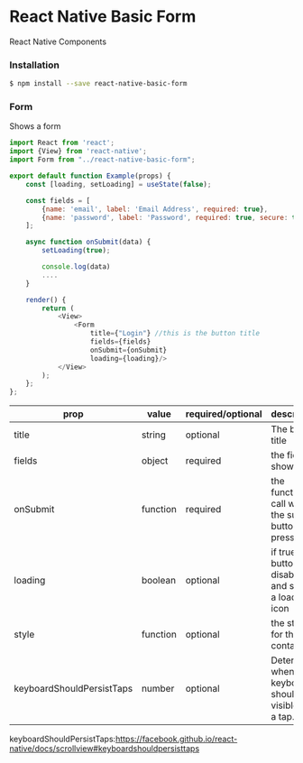 # React Native Basic Form
React Native Components

### Installation

```bash
$ npm install --save react-native-basic-form
```

### Form
Shows a form

```javascript
import React from 'react';
import {View} from 'react-native';
import Form from "../react-native-basic-form";

export default function Example(props) {
    const [loading, setLoading] = useState(false);

    const fields = [
        {name: 'email', label: 'Email Address', required: true},
        {name: 'password', label: 'Password', required: true, secure: true}
    ];

    async function onSubmit(data) {
        setLoading(true);

        console.log(data)
        ....
    }

    render() {
        return (
            <View>
                <Form
                    title={"Login"} //this is the button title
                    fields={fields}
                    onSubmit={onSubmit}
                    loading={loading}/>
            </View>
        );
    };
};
```

| prop | value | required/optional | description | default |
| ---- | ----- | ----------------- | ----------- | ----------- |
| title | string | optional | The button title | "Submit" |
| fields | object | required | the fields to show | [] |
| onSubmit | function | required | the function to call when the submit button is pressed | null |
| loading | boolean | optional | if true, button is disabled and shows a loading icon | false |
| style | function | optional | the style for the container | {{}} |
| keyboardShouldPersistTaps | number | optional | Determines when the keyboard should stay visible after a tap.| 'handled' |

keyboardShouldPersistTaps:https://facebook.github.io/react-native/docs/scrollview#keyboardshouldpersisttaps
